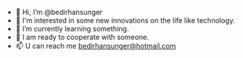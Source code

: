 - 👋 Hi, I’m @bedirhansunger
- 👀 I'm interested in some new innovations on the life like technology.
- 🌱 I’m currently learning something.
- 💞️ I am ready to cooperate with someone.
- 📫 U can reach me bedirhansunger@hotmail.com

<!---
bedirhansunger/bedirhansunger is a ✨ special ✨ repository because its `README.md` (this file) appears on your GitHub profile.
You can click the Preview link to take a look at your changes.
--->
